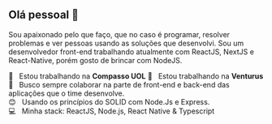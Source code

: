 ## Olá pessoal 👋
Sou apaixonado pelo que faço, que no caso é programar, resolver problemas e ver pessoas usando as soluções que desenvolvi. Sou um desenvolvedor front-end trabalhando atualmente com ReactJS, NextJS e React-Native, porém gosto de brincar com NodeJS.

 :rocket:  &nbsp; Estou trabalhando na **Compasso UOL**
 :rocket:  &nbsp; Estou trabalhando na **Venturus**
 <br/> :purple_heart: &nbsp; Busco sempre colaborar na parte de front-end e back-end das aplicações que o time desenvolve.
 <br/> :blush: &nbsp; Usando os princípios do SOLID com Node.Js e Express.
 <br/> :computer: &nbsp; Minha stack: ReactJS, Node.js, React Native & Typescript

